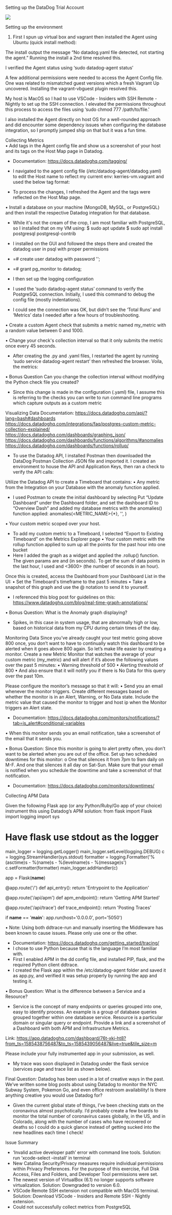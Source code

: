

Setting up the DataDog Trial Account

![](https://drive.google.com/open?id=1UDn3pfUH4bWpkDQuc0MC6NpB2sfQmkrN)


Setting up the environment 
1.	First I spun up virtual box and vagrant then installed the Agent using Ubuntu (quick install method): 
 

The install output the message “No datadog.yaml file detected, not starting the agent.” Running the install a 2nd time resolved this. 

I verified the Agent status using ‘sudo datadog-agent status’ 
 

A few additional permissions were needed to access the Agent Config file. One was related to mismatched guest versions which a fresh Vagrant Up uncovered. Installing the vagrant-vbguest plugin resolved this. 
 

My host is MacOS so I had to use VSCode - Insiders with SSH Remote - Nightly to set up the SSH connection. I elevated the permissions throughout this process to access the files using ‘sudo chmod 777 /path/to/file.'

 

I also installed the Agent directly on host OS for a well-rounded approach and did encounter some dependency issues when configuring the database integration, so I promptly jumped ship on that but it was a fun time. 

    



Collecting Metrics   
•	Add tags in the Agent config file and show us a screenshot of your host and its tags on the Host Map page in Datadog. 
- Documentation: https://docs.datadoghq.com/tagging/
- I navigated to the agent config file (/etc/datadog-agent/datadog.yaml) to edit the Host name to reflect my current env: kerries-vm.vagrant and used the below tag format: 
 
- To process the changes, I refreshed the Agent and the tags were reflected on the Host Map page.  



•	Install a database on your machine (MongoDB, MySQL, or PostgreSQL) and then install the respective Datadog integration for that database.
-	While it's not the cream of the crop, I am most familiar with PostgreSQL, so I installed that on my VM using:
$ sudo apt update
$ sudo apt install postgresql postgresql-contrib
- I installed on the GUI and followed the steps there and created the datadog user in psql with proper permissions 
-	=# create user datadog with password '<PASSWORD>';
-	=# grant pg_monitor to datadog;
- I then set up the logging configuration
 
 

- I used the ‘sudo datadog-agent status’ command to verify the PostgreSQL connection. Initially, I used this command to debug the config file (mostly indentations). 
 
- I could see the connection was OK, but didn’t see the ‘Total Runs’ and ‘Metrics’ data I needed after a few hours of troubleshooting. 

•	Create a custom Agent check that submits a metric named my_metric with a random value between 0 and 1000.
 

•	Change your check's collection interval so that it only submits the metric once every 45 seconds.
 
 
- After creating the .py and .yaml files, I restarted the agent by running ‘sudo service datadog-agent restart’ then refreshed the browser. Voila, the metrics: 
  
•	Bonus Question Can you change the collection interval without modifying the Python check file you created? 
- Since this change is made in the configuration (.yaml) file, I assume this is referring to the checks you can write to run command line programs which capture outputs as a custom metric 


Visualizing Data
Documentation: https://docs.datadoghq.com/api/?lang=bash#dashboards
    https://docs.datadoghq.com/integrations/faq/postgres-custom-metric-collection-explained/
    https://docs.datadoghq.com/dashboards/graphing_json/
    https://docs.datadoghq.com/dashboards/functions/algorithms/#anomalies
    https://docs.datadoghq.com/dashboards/functions/rollup/

- To use the Datadog API, I installed Postman then downloaded the DataDog Postman Collection JSON file and imported it. I created an environment to house the API and Application Keys, then ran a check to verify the API calls: 
   

Utilize the Datadog API to create a Timeboard that contains:
•	Any metric from the Integration on your Database with the anomaly function applied.
- I used Postman to create the initial dashboard by selecting Put “Update Dashboard” under the Dashboard folder, and set the dashboard ID to “Overview Dash” and added my database metrics with the anomalies() function applied: anomalies(<METRIC_NAME>{*}, '<ALGORITHM>', <BOUNDS>)

  
 
•	Your custom metric scoped over your host.
- To add my custom metric to a Timeboard, I selected “Export to Existing Timeboard” on the Metrics Explorer page 
•	Your custom metric with the rollup function applied to sum up all the points for the past hour into one bucket
- Here I added the graph as a widget and applied the .rollup() function. The given params are <METHOD> and <TIME> (in seconds).  To get the sum of data points in the last hour, I used <SUM> and <3600> (the number of seconds in an hour). 
 

  

Once this is created, access the Dashboard from your Dashboard List in the UI:
•	Set the Timeboard's timeframe to the past 5 minutes
•	Take a snapshot of this graph and use the @ notation to send it to yourself.
-	I referenced this blog post for guidelines on this: https://www.datadoghq.com/blog/real-time-graph-annotations/
 
 

•	Bonus Question: What is the Anomaly graph displaying?
- Spikes, in this case in system usage, that are abnormally high or low, based on historical data from my CPU during certain times of the day. 

Monitoring Data
Since you’ve already caught your test metric going above 800 once, you don’t want to have to continually watch this dashboard to be alerted when it goes above 800 again. So let’s make life easier by creating a monitor.
Create a new Metric Monitor that watches the average of your custom metric (my_metric) and will alert if it’s above the following values over the past 5 minutes:
•	Warning threshold of 500
•	Alerting threshold of 800
•	And also ensure that it will notify you if there is No Data for this query over the past 10m.
 
Please configure the monitor’s message so that it will:
•	Send you an email whenever the monitor triggers. Create different messages based on whether the monitor is in an Alert, Warning, or No Data state. Include the metric value that caused the monitor to trigger and host ip when the Monitor triggers an Alert state.
-	Documentation: https://docs.datadoghq.com/monitors/notifications/?tab=is_alert#conditional-variables

•	When this monitor sends you an email notification, take a screenshot of the email that it sends you.


•	Bonus Question: Since this monitor is going to alert pretty often, you don’t want to be alerted when you are out of the office. Set up two scheduled downtimes for this monitor:
o	One that silences it from 7pm to 9am daily on M-F. And one that silences it all day on Sat-Sun. Make sure that your email is notified when you schedule the downtime and take a screenshot of that notification.
- Documentation: https://docs.datadoghq.com/monitors/downtimes/

  



Collecting APM Data

Given the following Flask app (or any Python/Ruby/Go app of your choice) instrument this using Datadog’s APM solution:
from flask import Flask
import logging
import sys

# Have flask use stdout as the logger
main_logger = logging.getLogger()
main_logger.setLevel(logging.DEBUG)
c = logging.StreamHandler(sys.stdout)
formatter = logging.Formatter('%(asctime)s - %(name)s - %(levelname)s - %(message)s')
c.setFormatter(formatter)
main_logger.addHandler(c)

app = Flask(__name__)

@app.route('/')
def api_entry():
    return 'Entrypoint to the Application'

@app.route('/api/apm')
def apm_endpoint():
    return 'Getting APM Started'

@app.route('/api/trace')
def trace_endpoint():
    return 'Posting Traces'

if __name__ == '__main__':
    app.run(host='0.0.0.0', port='5050')
    
•	Note: Using both ddtrace-run and manually inserting the Middleware has been known to cause issues. Please only use one or the other.

- Documentation: https://docs.datadoghq.com/getting_started/tracing/
- I chose to use Python because that is the language I’m most familiar with. 
- First I enabled APM in the dd config file, and installed PIP, flask, and the required Python client ddtrace.  
- I created the Flask app within the /etc/datadog-agent folder and saved it as app.py, and verified it was setup properly by running the app and testing it. 
 
•	Bonus Question: What is the difference between a Service and a Resource?
- Service is the concept of many endpoints or queries grouped into one, easy to identify process. An example is a group of database queries grouped together within one database service. Resource is a particular domain or singular query or endpoint. 
Provide a link and a screenshot of a Dashboard with both APM and Infrastructure Metrics.
 
Link: https://app.datadoghq.com/dashboard/76t-xki-ht8?from_ts=1585438756487&to_ts=1585439056487&live=true&tile_size=m

Please include your fully instrumented app in your submission, as well.
-	My trace was soon displayed in Datadog under the flask service (services page and trace list as shown below). 
 
 



Final Question: Datadog has been used in a lot of creative ways in the past. We’ve written some blog posts about using Datadog to monitor the NYC Subway System, Pokemon Go, and even office restroom availability! Is there anything creative you would use Datadog for?

-	Given the current global state of things, I’ve been checking stats on the coronavirus almost psychotically. I’d probably create a few boards to monitor the total number of coronavirus cases globally, in the US, and in Colorado, along with the number of cases who have recovered or deaths so I could do a quick glance instead of getting sucked into the new headlines each time I check! 


Issue Summary
- ‘Invalid active developer path’ error with command line tools. Solution: run ‘xcode-select –install’ in terminal 
- New Catalina Security/Privacy measures require individual permissions within Privacy Preferences. For the purpose of this exercise, Full Disk Access, Files and Folders, and Developer Tool permissions were set.
- The newest version of VirtualBox (6.1) no longer supports software virtualization. Solution: Downgraded to version 6.0.
- VSCode Remote SSH extension not compatible with MacOS terminal. Solution: Download VSCode - Insiders and Remote SSH - Nightly extension. 
- Could not successfully collect metrics from PostgreSQL 

